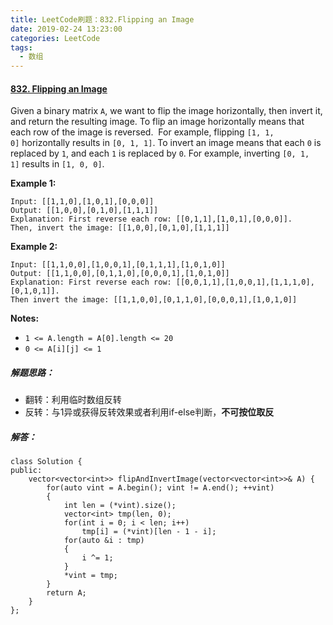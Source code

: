 ```yaml
---
title: LeetCode刷题：832.Flipping an Image
date: 2019-02-24 13:23:00
categories: LeetCode
tags:
  - 数组
---
```

#### [832\. Flipping an Image](https://leetcode-cn.com/problems/flipping-an-image/)
Given a binary matrix `A`, we want to flip the image horizontally, then invert it, and return the resulting image.
To flip an image horizontally means that each row of the image is reversed.  For example, flipping `[1, 1, 0]` horizontally results in `[0, 1, 1]`.
To invert an image means that each `0` is replaced by `1`, and each `1` is replaced by `0`. For example, inverting `[0, 1, 1]` results in `[1, 0, 0]`.

**Example 1:**
```
Input: [[1,1,0],[1,0,1],[0,0,0]]
Output: [[1,0,0],[0,1,0],[1,1,1]]
Explanation: First reverse each row: [[0,1,1],[1,0,1],[0,0,0]].
Then, invert the image: [[1,0,0],[0,1,0],[1,1,1]]
```
**Example 2:**
```
Input: [[1,1,0,0],[1,0,0,1],[0,1,1,1],[1,0,1,0]]
Output: [[1,1,0,0],[0,1,1,0],[0,0,0,1],[1,0,1,0]]
Explanation: First reverse each row: [[0,0,1,1],[1,0,0,1],[1,1,1,0],[0,1,0,1]].
Then invert the image: [[1,1,0,0],[0,1,1,0],[0,0,0,1],[1,0,1,0]]
```
**Notes:**
*   `1 <= A.length = A[0].length <= 20`
*   `0 <= A[i][j] <= 1`

##### 解题思路：
+ 翻转：利用临时数组反转
+ 反转：与1异或获得反转效果或者利用if-else判断，**不可按位取反**
##### 解答：
```
class Solution {
public:
    vector<vector<int>> flipAndInvertImage(vector<vector<int>>& A) {
        for(auto vint = A.begin(); vint != A.end(); ++vint)
        {
            int len = (*vint).size();
            vector<int> tmp(len, 0);
            for(int i = 0; i < len; i++)
                tmp[i] = (*vint)[len - 1 - i];
            for(auto &i : tmp)
            {
                i ^= 1;
            }
            *vint = tmp;
        }
        return A;
    }
};
```